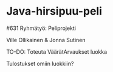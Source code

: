 # Java-hirsipuu-peli

#631 Ryhmätyö: Peliprojekti

Ville Ollikainen & Jonna Sutinen

TO-DO: Toteuta VäärätArvaukset luokka

Tulostukset omiin luokkiin?
